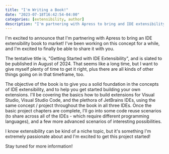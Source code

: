 ```yaml
---
title: "I'm Writing a Book!"
date: "2023-07-18T16:42:54-04:00"
categories: [extensibility, author]
description: "I'm partnering with Apress to bring and IDE extensibility book to market!"
---
```


I'm excited to announce that I'm partnering with Apress to bring an IDE extensibility book to market! I've been working on this concept for a while, and I'm excited to finally be able to share it with you.

The tentative title is, "Getting Started with IDE Extensibility", and is slated to be published in August of 2024. That seems like a long time, but I want to give myself plenty of time to get it right, plus there are all kinds of other things going on in that timeframe, too.

The objective of the book is to give you a solid foundation in the concepts of IDE extensibility, and to help you get started building your own extensions. I'll be covering the basics how to build extensions for Visual Studio, Visual Studio Code, and the plethora of JetBrains IDEs, using the same concept / project throughout the book in all three IDEs. Once the basic project chapters are complete, I'll go into some code reuse scenarios (to share across all of the IDEs - which require different programming languages), and a few more advanced scenarios of interesting possibilities.

I know extensibility can be kind of a niche topic, but it's something I'm extremely passionate about and I'm excited to get this project started!

Stay tuned for more information!
